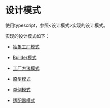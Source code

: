 # 设计模式

使用typescript，参照<设计模式>实现的设计模式。

实现的设计模式如下：

* [抽象工厂模式](abstract_factory.ts)

* [Builder模式](builder.ts)

* [工厂方法模式](factory_method.ts)

* [原型模式](prototype.ts)

* [单例模式](singleton.ts)

* [适配器模式](adapter.ts)